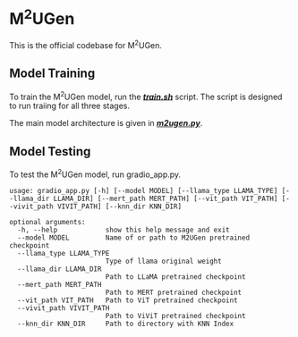 # M<sup>2</sup>UGen

This is the official codebase for M<sup>2</sup>UGen.

## Model Training

To train the M<sup>2</sup>UGen model, run the [**_train.sh_**](./train.sh) script. The script is designed to run traiing for all three stages.

The main model architecture is given in [**_m2ugen.py_**](./llama/m2ugen.py).

## Model Testing

To test the M<sup>2</sup>UGen model, run gradio_app.py.

```
usage: gradio_app.py [-h] [--model MODEL] [--llama_type LLAMA_TYPE] [--llama_dir LLAMA_DIR] [--mert_path MERT_PATH] [--vit_path VIT_PATH] [--vivit_path VIVIT_PATH] [--knn_dir KNN_DIR]

optional arguments:
  -h, --help            show this help message and exit
  --model MODEL         Name of or path to M2UGen pretrained checkpoint
  --llama_type LLAMA_TYPE
                        Type of llama original weight
  --llama_dir LLAMA_DIR
                        Path to LLaMA pretrained checkpoint
  --mert_path MERT_PATH
                        Path to MERT pretrained checkpoint
  --vit_path VIT_PATH   Path to ViT pretrained checkpoint
  --vivit_path VIVIT_PATH
                        Path to ViViT pretrained checkpoint
  --knn_dir KNN_DIR     Path to directory with KNN Index
```
